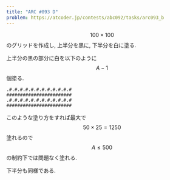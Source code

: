 ```yaml
---
title: "ARC #093 D"
problem: https://atcoder.jp/contests/abc092/tasks/arc093_b
---
```

$$ 100 \times 100 $$ のグリッドを作成し, 上半分を黒に, 下半分を白に塗る.

上半分の黒の部分に白を以下のように $$ A-1 $$ 個塗る.

```
.#.#.#.#.#.#.#.#.#.#.#.#
########################
.#.#.#.#.#.#.#.#.#.#.#.#
########################
```

このような塗り方をすれば最大で $$ 50 \times 25 = 1250 $$ 塗れるので $$ A \leq 500 $$ の制約下では問題なく塗れる.

下半分も同様である.

